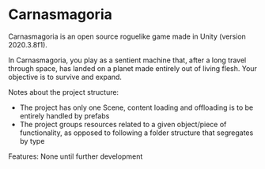 # Carnasmagoria

Carnasmagoria is an open source roguelike game made in Unity (version 2020.3.8f1).

In Carnasmagoria, you play as a sentient machine that, after a long travel through space, has landed on a planet made entirely out of living flesh. Your objective is to survive and expand.

Notes about the project structure:
- The project has only one Scene, content loading and offloading is to be entirely handled by prefabs
- The project groups resources related to a given object/piece of functionality, as opposed to following a folder structure that segregates by type

Features:
None until further development
